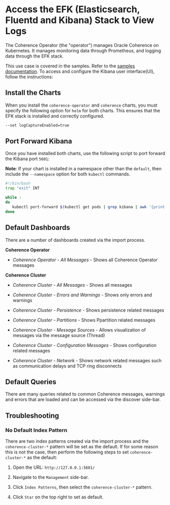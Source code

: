 # Access the EFK (Elasticsearch, Fluentd and Kibana) Stack to View Logs

The Coherence Operator (the "operator") manages Oracle Coherence on Kubernetes.
It manages monitoring data through Prometheus, and logging data through the EFK stack.

This use case is covered in the samples. Refer to the [samples documentation](samples/operator/logging/log-capture/README.md). To access and configure the Kibana user interface(UI),  follow the instructions:

## Install the Charts

When you install the `coherence-operator` and `coherence` charts, you must specify the following
option for `helm` for both charts. This ensures that the EFK stack is installed and correctly configured.

```bash
--set logCaptureEnabled=true
```

## Port Forward Kibana

Once you have installed both charts, use the following script to port forward the Kibana port ```5601```:

**Note**: If your chart is installed in a namespace other than the `default`,
then include the `--namespace` option for both `kubectl` commands.

```bash
#!/bin/bash
trap "exit" INT

while :
do
   kubectl port-forward $(kubectl get pods | grep kibana | awk '{print $1}') 5601:5601
done

```
## Default Dashboards

There are a number of dashboards created via the import process.

**Coherence Operator**

* *Coherence Operator - All Messages* - Shows all Coherence Operator messages

**Coherence Cluster**

* *Coherence Cluster - All Messages* - Shows all messages

* *Coherence Cluster - Errors and Warnings* - Shows only errors and warnings

* *Coherence Cluster - Persistence* - Shows persistence related messages

* *Coherence Cluster - Partitions* - Shows Ppartition related messages

* *Coherence Cluster - Message Sources* - Allows visualization of messages via the message source (Thread)

* *Coherence Cluster - Configuration Messages* - Shows configuration related messages

* *Coherence Cluster - Network* - Shows network related messages such as communication delays and TCP ring disconnects

## Default Queries

There are many queries related to common Coherence messages, warnings and errors that are
loaded and can be accessed via the discover side-bar.

## Troubleshooting

### No Default Index Pattern

There are two index patterns created via the import process and the `coherence-cluster-*` pattern
will be set as the default. If for some reason this is not the case, then perform the following steps
to set `coherence-cluster-*` as the default:

1. Open the URL: `http://127.0.0.1:5601/`

2. Navigate to the `Management` side-bar.

3. Click `Index Patterns`, then select the `coherence-cluster-*` pattern.

4. Click `Star` on the top right to set as default.

